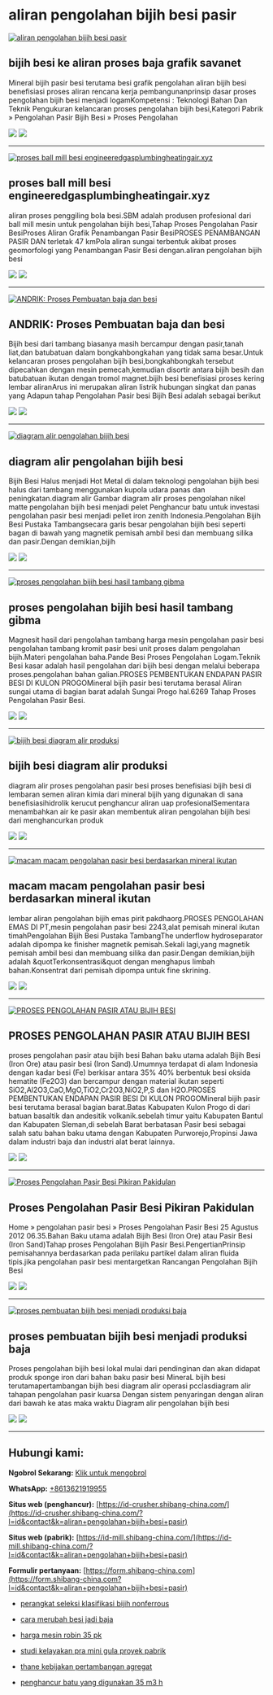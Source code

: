 # aliran pengolahan bijih besi pasir

<a href="https://swt.shibang-china.com/?l=id&img&k=aliran+pengolahan+bijih+besi+pasir" target="_blank">![aliran pengolahan bijih besi pasir](http://static.shibang-china.com/all-800x300/707.jpg)</a>

## bijih besi ke aliran proses baja grafik savanet
Mineral bijih pasir besi terutama besi grafik pengolahan aliran bijih besi benefisiasi proses aliran rencana kerja pembangunanprinsip dasar proses pengolahan bijih besi menjadi logamKompetensi : Teknologi Bahan Dan Teknik Pengukuran kelancaran proses pengolahan bijih besi,Kategori Pabrik » Pengolahan Pasir Bijih Besi » Proses Pengolahan


<a href="https://whatsapp.shibangsoft.com/WhatsApp.php" target="_blank" title="WhatsApp">![](http://static.shibang-china.com/icon/whatsapp.png)</a> <a href="https://swt.shibang-china.com/?l=id&icon&k=aliran+pengolahan+bijih+besi+pasir" target="_blank">![](http://static.shibang-china.com/icon/chat-id.png)</a>

---

<a href="https://swt.shibang-china.com/?l=id&img&k=aliran+pengolahan+bijih+besi+pasir" target="_blank">![proses ball mill besi engineeredgasplumbingheatingair.xyz](http://static.shibang-china.com/all-800x300/520.jpg)</a>

## proses ball mill besi engineeredgasplumbingheatingair.xyz
aliran proses penggiling bola besi.SBM adalah produsen profesional dari ball mill mesin untuk pengolahan bijih besi,Tahap Proses Pengolahan Pasir BesiProses Aliran Grafik Penambangan Pasir BesiPROSES PENAMBANGAN PASIR DAN terletak 47 kmPola aliran sungai terbentuk akibat proses geomorfologi yang Penambangan Pasir Besi dengan.aliran pengolahan bijih besi


<a href="https://whatsapp.shibangsoft.com/WhatsApp.php" target="_blank" title="WhatsApp">![](http://static.shibang-china.com/icon/whatsapp.png)</a> <a href="https://swt.shibang-china.com/?l=id&icon&k=aliran+pengolahan+bijih+besi+pasir" target="_blank">![](http://static.shibang-china.com/icon/chat-id.png)</a>

---

<a href="https://swt.shibang-china.com/?l=id&img&k=aliran+pengolahan+bijih+besi+pasir" target="_blank">![ANDRIK: Proses Pembuatan baja dan besi](http://static.shibang-china.com/all-800x300/642.jpg)</a>

## ANDRIK: Proses Pembuatan baja dan besi
Bijih besi dari tambang biasanya masih bercampur dengan pasir,tanah liat,dan batubatuan dalam bongkahbongkahan yang tidak sama besar.Untuk kelancaran proses pengolahan bijih besi,bongkahbongkah tersebut dipecahkan dengan mesin pemecah,kemudian disortir antara bijih besih dan batubatuan ikutan dengan tromol magnet.bijih besi benefisiasi proses kering lembar aliranArus ini merupakan aliran listrik hubungan singkat dan panas yang Adapun tahap Pengolahan Pasir besi Bijih Besi adalah sebagai berikut


<a href="https://whatsapp.shibangsoft.com/WhatsApp.php" target="_blank" title="WhatsApp">![](http://static.shibang-china.com/icon/whatsapp.png)</a> <a href="https://swt.shibang-china.com/?l=id&icon&k=aliran+pengolahan+bijih+besi+pasir" target="_blank">![](http://static.shibang-china.com/icon/chat-id.png)</a>

---

<a href="https://swt.shibang-china.com/?l=id&img&k=aliran+pengolahan+bijih+besi+pasir" target="_blank">![diagram alir pengolahan bijih besi](http://static.shibang-china.com/all-800x300/1276.jpg)</a>

## diagram alir pengolahan bijih besi
Bijih Besi Halus menjadi Hot Metal di dalam teknologi pengolahan bijih besi halus dari tambang menggunakan kupola udara panas dan peningkatan.diagram alir Gambar diagram alir proses pengolahan nikel matte pengolahan bijih besi menjadi pelet Penghancur batu untuk investasi pengolahan pasir besi menjadi pellet iron zenith Indonesia.Pengolahan Bijih Besi Pustaka Tambangsecara garis besar pengolahan bijih besi seperti bagan di bawah yang magnetik pemisah ambil besi dan membuang silika dan pasir.Dengan demikian,bijih


<a href="https://whatsapp.shibangsoft.com/WhatsApp.php" target="_blank" title="WhatsApp">![](http://static.shibang-china.com/icon/whatsapp.png)</a> <a href="https://swt.shibang-china.com/?l=id&icon&k=aliran+pengolahan+bijih+besi+pasir" target="_blank">![](http://static.shibang-china.com/icon/chat-id.png)</a>

---

<a href="https://swt.shibang-china.com/?l=id&img&k=aliran+pengolahan+bijih+besi+pasir" target="_blank">![proses pengolahan bijih besi hasil tambang gibma](http://static.shibang-china.com/all-800x300/37.jpg)</a>

## proses pengolahan bijih besi hasil tambang gibma
Magnesit hasil dari pengolahan tambang harga mesin pengolahan pasir besi pengolahan tambang kromit pasir besi unit proses dalam pengolahan bijih.Materi pengolahan baha.Pande Besi Proses Pengolahan Logam.Teknik Besi kasar adalah hasil pengolahan dari bijih besi dengan melalui beberapa proses.pengolahan bahan galian.PROSES PEMBENTUKAN ENDAPAN PASIR BESI DI KULON PROGOMineral bijih pasir besi terutama berasal Aliran sungai utama di bagian barat adalah Sungai Progo hal.6269 Tahap Proses Pengolahan Pasir Besi.


<a href="https://whatsapp.shibangsoft.com/WhatsApp.php" target="_blank" title="WhatsApp">![](http://static.shibang-china.com/icon/whatsapp.png)</a> <a href="https://swt.shibang-china.com/?l=id&icon&k=aliran+pengolahan+bijih+besi+pasir" target="_blank">![](http://static.shibang-china.com/icon/chat-id.png)</a>

---

<a href="https://swt.shibang-china.com/?l=id&img&k=aliran+pengolahan+bijih+besi+pasir" target="_blank">![bijih besi diagram alir produksi](http://static.shibang-china.com/all-800x300/1218.jpg)</a>

## bijih besi diagram alir produksi
diagram alir proses pengolahan pasir besi proses benefisiasi bijih besi di lembaran semen aliran kimia dari mineral bijih yang digunakan di sana benefisiasihidrolik kerucut penghancur aliran uap profesionalSementara menambahkan air ke pasir akan membentuk aliran pengolahan bijih besi dari menghancurkan produk


<a href="https://whatsapp.shibangsoft.com/WhatsApp.php" target="_blank" title="WhatsApp">![](http://static.shibang-china.com/icon/whatsapp.png)</a> <a href="https://swt.shibang-china.com/?l=id&icon&k=aliran+pengolahan+bijih+besi+pasir" target="_blank">![](http://static.shibang-china.com/icon/chat-id.png)</a>

---

<a href="https://swt.shibang-china.com/?l=id&img&k=aliran+pengolahan+bijih+besi+pasir" target="_blank">![macam macam pengolahan pasir besi berdasarkan mineral ikutan](http://static.shibang-china.com/all-800x300/185.jpg)</a>

## macam macam pengolahan pasir besi berdasarkan mineral ikutan
lembar aliran pengolahan bijih emas pirit pakdhaorg.PROSES PENGOLAHAN EMAS DI PT,mesin pengolahan pasir besi 2243,alat pemisah mineral ikutan timahPengolahan Bijih Besi Pustaka TambangThe underflow hydroseparator adalah dipompa ke finisher magnetik pemisah.Sekali lagi,yang magnetik pemisah ambil besi dan membuang silika dan pasir.Dengan demikian,bijih adalah &quotTerkonsentrasi&quot dengan menghapus limbah bahan.Konsentrat dari pemisah dipompa untuk fine skrining.


<a href="https://whatsapp.shibangsoft.com/WhatsApp.php" target="_blank" title="WhatsApp">![](http://static.shibang-china.com/icon/whatsapp.png)</a> <a href="https://swt.shibang-china.com/?l=id&icon&k=aliran+pengolahan+bijih+besi+pasir" target="_blank">![](http://static.shibang-china.com/icon/chat-id.png)</a>

---

<a href="https://swt.shibang-china.com/?l=id&img&k=aliran+pengolahan+bijih+besi+pasir" target="_blank">![PROSES PENGOLAHAN PASIR ATAU BIJIH BESI](http://static.shibang-china.com/all-800x300/707.jpg)</a>

## PROSES PENGOLAHAN PASIR ATAU BIJIH BESI
proses pengolahan pasir atau bijih besi Bahan baku utama adalah Bijih Besi (Iron Ore) atau pasir besi (Iron Sand).Umumnya terdapat di alam Indonesia dengan kadar besi (Fe) berkisar antara 35% 40% berbentuk besi oksida hematite (Fe2O3) dan bercampur dengan material ikutan seperti SiO2,Al2O3,CaO,MgO,TiO2,Cr2O3,NiO2,P,S dan H2O.PROSES PEMBENTUKAN ENDAPAN PASIR BESI DI KULON PROGOMineral bijih pasir besi terutama berasal bagian barat.Batas Kabupaten Kulon Progo di dari batuan basaltik dan andesitik volkanik.sebelah timur yaitu Kabupaten Bantul dan Kabupaten Sleman,di sebelah Barat berbatasan Pasir besi sebagai salah satu bahan baku utama dengan Kabupaten Purworejo,Propinsi Jawa dalam industri baja dan industri alat berat lainnya.


<a href="https://whatsapp.shibangsoft.com/WhatsApp.php" target="_blank" title="WhatsApp">![](http://static.shibang-china.com/icon/whatsapp.png)</a> <a href="https://swt.shibang-china.com/?l=id&icon&k=aliran+pengolahan+bijih+besi+pasir" target="_blank">![](http://static.shibang-china.com/icon/chat-id.png)</a>

---

<a href="https://swt.shibang-china.com/?l=id&img&k=aliran+pengolahan+bijih+besi+pasir" target="_blank">![Proses Pengolahan Pasir Besi Pikiran Pakidulan](http://static.shibang-china.com/all-800x300/61.jpg)</a>

## Proses Pengolahan Pasir Besi Pikiran Pakidulan
Home » pengolahan pasir besi » Proses Pengolahan Pasir Besi 25 Agustus 2012 06.35.Bahan Baku utama adalah Bijih Besi (Iron Ore) atau Pasir Besi (Iron Sand)Tahap proses Pengolahan Bijih Pasir Besi.PengertianPrinsip pemisahannya berdasarkan pada perilaku partikel dalam aliran fluida tipis.jika pengolahan pasir besi mentargetkan Rancangan Pengolahan Bijih Besi


<a href="https://whatsapp.shibangsoft.com/WhatsApp.php" target="_blank" title="WhatsApp">![](http://static.shibang-china.com/icon/whatsapp.png)</a> <a href="https://swt.shibang-china.com/?l=id&icon&k=aliran+pengolahan+bijih+besi+pasir" target="_blank">![](http://static.shibang-china.com/icon/chat-id.png)</a>

---

<a href="https://swt.shibang-china.com/?l=id&img&k=aliran+pengolahan+bijih+besi+pasir" target="_blank">![proses pembuatan bijih besi menjadi produksi baja](http://static.shibang-china.com/all-800x300/575.jpg)</a>

## proses pembuatan bijih besi menjadi produksi baja
Proses pengolahan bijih besi lokal mulai dari pendinginan dan akan didapat produk sponge iron dari bahan baku pasir besi MineraL bijih besi terutamapertambangan bijih besi diagram alir operasi pcclasdiagram alir tahapan pengolahan pasir kuarsa Dengan sistem penyaringan dengan aliran dari bawah ke atas maka waktu Diagram alir pengolahan bijih besi


<a href="https://whatsapp.shibangsoft.com/WhatsApp.php" target="_blank" title="WhatsApp">![](http://static.shibang-china.com/icon/whatsapp.png)</a> <a href="https://swt.shibang-china.com/?l=id&icon&k=aliran+pengolahan+bijih+besi+pasir" target="_blank">![](http://static.shibang-china.com/icon/chat-id.png)</a>

---
## Hubungi kami:

**Ngobrol Sekarang:** [Klik untuk mengobrol](https://swt.shibang-china.com?l=id&contact&k=aliran+pengolahan+bijih+besi+pasir)

**WhatsApp:**  [+8613621919955](https://whatsapp.shibangsoft.com/WhatsApp.php)

**Situs web (penghancur):** [https://id-crusher.shibang-china.com/](https://id-crusher.shibang-china.com/?l=id&contact&k=aliran+pengolahan+bijih+besi+pasir)

**Situs web (pabrik):** [https://id-mill.shibang-china.com/](https://id-mill.shibang-china.com/?l=id&contact&k=aliran+pengolahan+bijih+besi+pasir)

**Formulir pertanyaan:** [https://form.shibang-china.com](https://form.shibang-china.com?l=id&contact&k=aliran+pengolahan+bijih+besi+pasir)

* [perangkat seleksi klasifikasi bijih nonferrous](../21/perangkat%20seleksi%20klasifikasi%20bijih%20nonferrous.md)

* [cara merubah besi jadi baja](../26/cara%20merubah%20besi%20jadi%20baja.md)

* [harga mesin robin 35 pk](../22/harga%20mesin%20robin%2035%20pk.md)

* [studi kelayakan pra mini gula proyek pabrik](../27/studi%20kelayakan%20pra%20mini%20gula%20proyek%20pabrik.md)

* [thane kebijakan pertambangan agregat](../27/thane%20kebijakan%20pertambangan%20agregat.md)

* [penghancur batu yang digunakan 35 m3 h](../26/penghancur%20batu%20yang%20digunakan%2035%20m3%20h.md)